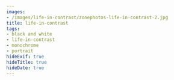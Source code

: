 ```yaml
---
images:
- /images/life-in-contrast/zonephotos-life-in-contrast-2.jpg
title: life-in-contrast
tags:
- black and white
- life-in-contrast
- monochrome
- portrait
hideExif: true
hideTitle: true
hideDate: true
---
```

